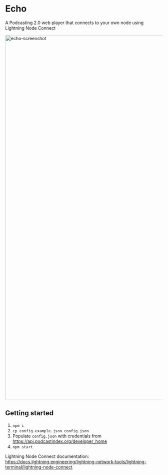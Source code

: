# Echo

A Podcasting 2.0 web player that connects to your own node using Lightning Node Connect 

<img width="1163" alt="echo-screenshot" src="https://user-images.githubusercontent.com/1878621/196267718-0ae9bb36-51a6-4303-9fd9-d5b260422319.png">

## Getting started

1. `npm i`
2. `cp config.example.json config.json`
3. Populate `config.json` with credentials from https://api.podcastindex.org/developer_home
4. `npm start`

Lightning Node Connect documentation: https://docs.lightning.engineering/lightning-network-tools/lightning-terminal/lightning-node-connect
